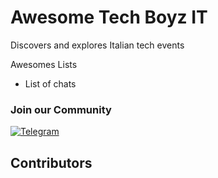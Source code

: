 # Awesome Tech Boyz IT

Discovers and explores Italian tech events

Awesomes Lists

- List of chats



### Join our Community

[![Telegram](https://img.shields.io/badge/Telegram-0A66C2?style=for-the-badge&logo=telegram&logoColor=white)](https://t.me/eventitechmilano)


## Contributors

<!-- ALL-CONTRIBUTORS-LIST:START - Do not remove or modify this section -->
<!-- prettier-ignore-start -->
<!-- markdownlint-disable -->

<!-- markdownlint-restore -->
<!-- prettier-ignore-end -->

<!-- ALL-CONTRIBUTORS-LIST:END -->
